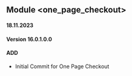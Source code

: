 ## Module <one_page_checkout>

#### 18.11.2023
#### Version 16.0.1.0.0
#### ADD

- Initial Commit for One Page Checkout 
